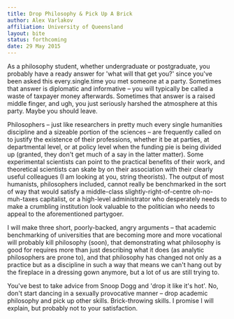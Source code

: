 ```yaml
---
title: Drop Philosophy & Pick Up A Brick 
author: Alex Varlakov
affiliation: University of Queensland
layout: bite
status: forthcoming
date: 29 May 2015
---
```


As a philosophy student, whether undergraduate or postgraduate, you probably have a ready answer for 'what will that get you?' since you've been asked this every.single.time you met someone at a party. Sometimes that answer is diplomatic and informative – you will typically be called a waste of taxpayer money afterwards. Sometimes that answer is a raised middle finger, and ugh, you just seriously harshed the atmosphere at this party. Maybe you should leave. 

Philosophers – just like researchers in pretty much every single humanities discipline and a sizeable portion of the sciences – are frequently called on to justify the existence of their professions, whether it be at parties, at departmental level, or at policy level when the funding pie is being divided up (granted, they don't get much of a say in the latter matter). Some experimental scientists can point to the practical benefits of their work, and theoretical scientists can skate by on their association with their clearly useful colleagues (I am looking at you, string theorists). The output of most humanists, philosophers included, cannot really be benchmarked in the sort of way that would satisfy a middle-class slightly-right-of-centre oh-no-muh-taxes capitalist, or a high-level administrator who desperately needs to make a crumbling institution look valuable to the politician who needs to appeal to the aforementioned partygoer. 

I will make three short, poorly-backed, angry arguments – that academic benchmarking of universities that are becoming more and more vocational will probably kill philosophy (soon), that demonstrating what philosophy is good for requires more than just describing what it does (as analytic philosophers are prone to), and that philosophy has changed not only as a practice but as a discipline in such a way that means we can't hang out by the fireplace in a dressing gown anymore, but a lot of us are still trying to. 

You've best to take advice from Snoop Dogg and 'drop it like it's hot'. No, don't start dancing in a sexually provocative manner – drop academic philosophy and pick up other skills. Brick-throwing skills. I promise I will explain, but probably not to your satisfaction.